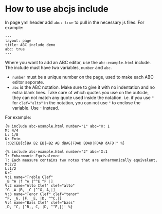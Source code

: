 # How to use abcjs include

In page yml header add `abc: true` to pull in the necessary js files.
For example:

```
---
layout: page
title: ABC include demo
abc: true
---
```

Where you want to add an ABC editor, use the `abc-example.html` include. 
The include must have two variables, `number` and `abc`. 
- `number` must be a unique number on the page, used to make each ABC editor seporate.
- `abc` is the ABC notation. Make sure to give it with no indentation and no extra blank lines. Take care of which quotes you use on the outside, they can not match any quote used inside the notation. i.e. if you use `"` for `clef="alto"` in the notation, you can not use `"` to enclose the variable. Use `'` instead.

For example:

```
{% include abc-example.html number="1" abc="X: 1
M: 4/4
L: 1/8
K: Emin
|:D2|EB{c}BA B2 EB|~B2 AB dBAG|FDAD BDAD|FDAD dAFD|" %}
```

```
{% include abc-example.html number="2" abc='X:1
T: Enharmonic Equivalence
T: Each measure contains two notes that are enharmonically equivalent.
M:2/2
L:1/2
K:C
V:1 name="Treble Clef"
_B ^A |f ^e |^^E ^F |]
V:2 name="Alto Clef" clef="alto"
^G _A |B, _C |^^G, A,|]
V:3 name="Tenor Clef" clef="tenor"
^F, _G, |F, _E, |D, ^^C,|]
V:4 name="Bass Clef" clef="bass"
_D, ^C, |^B,, C, |D, ^^E,|]' %}
```